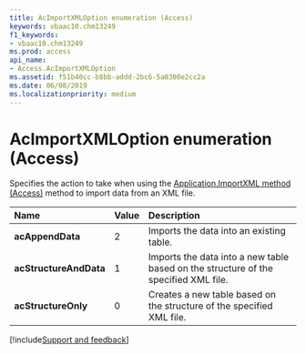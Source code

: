 ```yaml
---
title: AcImportXMLOption enumeration (Access)
keywords: vbaac10.chm13249
f1_keywords:
- vbaac10.chm13249
ms.prod: access
api_name:
- Access.AcImportXMLOption
ms.assetid: f51b40cc-b8bb-addd-2bc6-5a0300e2cc2a
ms.date: 06/08/2019
ms.localizationpriority: medium
---
```



# AcImportXMLOption enumeration (Access)

Specifies the action to take when using the [Application.ImportXML method (Access)](Access.Application.ImportXML.md) method to import data from an XML file.

|Name|Value|Description|
|:-----|:-----|:-----|
|**acAppendData**|2|Imports the data into an existing table.|
|**acStructureAndData**|1|Imports the data into a new table based on the structure of the specified XML file.|
|**acStructureOnly**|0|Creates a new table based on the structure of the specified XML file.|

[!include[Support and feedback](~/includes/feedback-boilerplate.md)]